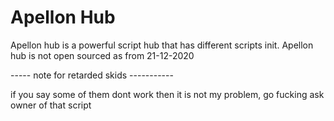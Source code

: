 # Apellon Hub

Apellon hub is a powerful script hub that has different scripts init.
Apellon hub is not open sourced as from 21-12-2020


----- note for retarded skids -----------

if you say some of them dont work then it is not my problem, go fucking ask owner of that script
